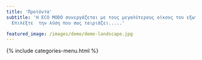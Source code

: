 ```yaml
---
title: 'Προϊόντα'
subtitle: 'Η ECO MODO συνεργάζεται με τους μεγαλύτερους οίκους του εξωτερικού και διαθέτει μεγάλη γκάμα μηχανημάτων για απαιτητικές εφαρμογές.
  Επιλέξτε  την λύση που σας ταιριάζει.....'

featured_image: /images/demo/demo-landscape.jpg
---
```




{% include categories-menu.html %}